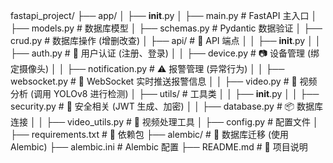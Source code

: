fastapi_project/
├── app/
│   ├── __init__.py
│   ├── main.py               # FastAPI 主入口
│   ├── models.py             # 数据库模型
│   ├── schemas.py            # Pydantic 数据验证
│   ├── crud.py               # 数据库操作 (增删改查)
│   ├── api/                  # 🚀 API 端点
│   │   ├── __init__.py
│   │   ├── auth.py           # 🔑 用户认证 (注册、登录)
│   │   ├── device.py         # 📷 设备管理 (绑定摄像头)
│   │   ├── notification.py   # ⚠️ 报警管理 (异常行为)
│   │   ├── websocket.py      # 🔄 WebSocket 实时推送报警信息
│   │   ├── video.py          # 🎥 视频分析 (调用 YOLOv8 进行检测)
│   ├── utils/                # 工具类
│   │   ├── __init__.py
│   │   ├── security.py       # 🔐 安全相关 (JWT 生成、加密)
│   │   ├── database.py       # 📦 数据库连接
│   │   ├── video_utils.py    # 🎥 视频处理工具
│   ├── config.py             # 配置文件
│
├── requirements.txt          # 📜 依赖包
├── alembic/                  # 🔄 数据库迁移 (使用 Alembic)
├── alembic.ini               # Alembic 配置
├── README.md                 # 📘 项目说明